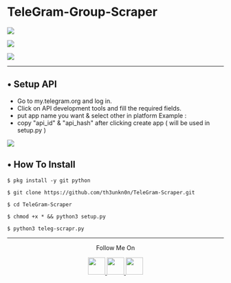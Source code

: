# TeleGram-Group-Scraper
<p><img src="https://img.shields.io/badge/Version-1.0-brightgreen"></p>
<p><a href="https://github.com/th3unkn0n"><img src="https://img.shields.io/github/followers/th3unkn0n?label=Follow&style=social"></a></p>
<p><a href="https://github.com/th3unkn0n/osi.ig"><img src="https://img.shields.io/github/stars/th3unkn0n/TeleGram-Group-Scraper?style=social"></a></p>

---

## • Setup API
* Go to my.telegram.org  and log in.
* Click on API development tools and fill the required fields.
* put app name you want & select other in platform Example :
* copy "api_id" & "api_hash" after clicking create app ( will be used in setup.py )
<p><img src="https://i1.wp.com/python.gotrained.com/wp-content/uploads/2019/01/desc.png?resize=768%2C479&ssl=1"></p>

## • How To Install

`$ pkg install -y git python`

`$ git clone https://github.com/th3unkn0n/TeleGram-Scraper.git`

`$ cd TeleGram-Scraper`

`$ chmod +x * && python3 setup.py`

`$ python3 teleg-scrapr.py`

---

<p align="center">
  Follow Me On
</p>
<p align="center">
  <a href="https://youtube.com/theunknon">
    <img src="https://www.iconsdb.com/icons/preview/black/youtube-4-xxl.png" width="40" height="40">
  </a>
  <a href="https://github.com/th3unkn0n">
    <img src="https://www.iconsdb.com/icons/preview/black/github-9-xxl.png" width="40" height="40">
  </a>
  <a href="https://instagram.com/th3unknon">
    <img src="https://www.iconsdb.com/icons/preview/black/instagram-4-xxl.png" width="40" height="40">
  </a>
</p>
